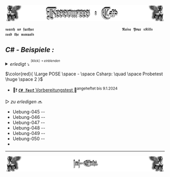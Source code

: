 <!--  library to learn C#   📓📚  -->
![Lamassu_c#](https://github.com/IxI-Enki/IxI-Enki/blob/main/.dev/visual/Lamassu_Ressources_C%23%20%5B(Kopfzeile)(tiny)%5D.png?raw=true)

    𝖘𝖊𝖆𝖗𝖈𝖍 𝖓𝖔 𝖋𝖚𝖗𝖙𝖍𝖊𝖗                                       𝕽𝖆𝖎𝖘𝖊 𝖄𝖔𝖚𝖗 𝖘𝕶𝖎𝖑𝖑𝖘                                       𝖗𝖊𝖆𝖉 𝖙𝖍𝖊 𝖒𝖆𝖓𝖚𝖆𝖑𝖘
<!-- Übungen -->
## ***C# - Beispiele :***
*<details><summary> erledigt*   ⤵  <sup><sup>[klick] ⇢ *einblenden*</sub></sup>    </summary>

- Uebung-000 -- `übersprungen`
- Uebung-001 -- `übersprunden`
- Uebung-002 -- `übersprungen`
- Uebung-003 -- [Word Shuffle](https://github.com/IxI-Enki/Uebung-003)
- Uebung-004 -- [Calculator](https://github.com/IxI-Enki/Uebung-004)
- Uebung-005 -- [Mehrwertsteuerrechner](https://github.com/IxI-Enki/Uebung-005)
- Uebung-006 -- [Arbeitslohn](https://github.com/IxI-Enki/Uebung-006)
- Uebung-06B -- [Bäckerei](https://github.com/IxI-Enki/Uebung-006B)
- Uebung-007 -- [Sparschwein](https://github.com/IxI-Enki/Uebung-007)
- Uebung-008 -- [Währungsrechner](https://github.com/IxI-Enki/Uebung-008)
- Uebung-009 -- [Besuch der Tante](https://github.com/IxI-Enki/Uebung-009)
- Uebung-010 -- [Temperature Selector](https://github.com/IxI-Enki/Uebung-010Q)
- Uebung-011 -- [Calculator](https://github.com/IxI-Enki/Uebung-011)
- Uebung-012 -- [Currency Translation](https://github.com/IxI-Enki/Uebung-011)
- Uebung-013 -- [Max of 3 Values](https://github.com/IxI-Enki/Uebung-012)
- Uebung-014 -- [Percant to Grade](https://github.com/IxI-Enki/Uebung-014)
- Uebung-015 -- [Fuel Calculator](https://github.com/IxI-Enki/Uebung-015)
- Uebung-016 -- [Calculator mit Switch](https://github.com/IxI-Enki/Uebung-016)
- Uebung-017 -- [Sparschwein mit If](https://github.com/IxI-Enki/Uebung-017)
- Uebung-018 -- [Time Calculator](https://github.com/IxI-Enki/Uebung-018)
- Uebung-018 -- [Donald and Friends](https://github.com/IxI-Enki/Uebung-019)
- Uebung-020 -- `übersprungen`
- Uebung-021 -- [Leap Year Checker](https://github.com/IxI-Enki/Uebung-021)
- Uebung-022 -- `übersprungen`
- Uebung-023 -- `übersprungen`
- Uebung-024 -- [Zahlenstatistik](https://github.com/IxI-Enki/Uebung-024)
- Uebung-025 -- [Shopping Cart](https://github.com/IxI-Enki/Uebung-025)
- Uebung-026 -- [Cash Maschine](https://github.com/IxI-Enki/Uebung-026)
- Uebung-26Z -- [Zwischenübung - Debugging](https://github.com/IxI-Enki/Uebung-026Z)
- Uebung-027 -- [Einfacher Vokabeltrainer](https://github.com/IxI-Enki/Uebung-027)
- Uebung-028 -- [Turmrechner](https://github.com/IxI-Enki/Uebung-028)
- Uebung-029 -- [Zahlenraten](https://github.com/IxI-Enki/Uebung-029)
- Uebung-030 -- [Fakultät](https://github.com/IxI-Enki/Uebung-030)
- Uebung-031 -- [Star Square](https://github.com/IxI-Enki/Uebung-031)
- Uebung-032 -- [Logarithmus Dualis](https://github.com/IxI-Enki/Uebung-032)
- Uebung-033 -- [Linear Motion](https://github.com/IxI-Enki/Uebung-033)
- Uebung-034 -- [Primzahlen Check](https://github.com/IxI-Enki/Uebung-034)
- Uebung-035 -- `übersprungen`
- Uebung-036 -- [Fizz Buzz](https://github.com/IxI-Enki/Uebung-036)  
- Uebung-037 -- [Find all Bits](https://github.com/IxI-Enki/Uebung-037)  
- Uebung-038 -- [String Reverse](https://github.com/IxI-Enki/Uebung-038)  
- Uebung-38B -- [Palindrom Number](https://github.com/IxI-Enki/Uebung-038B)
- Uebung-039 -- [Kreditkarten Prüfer](https://github.com/IxI-Enki/Uebung-039)  
- Uebung-040-- `übersprungen`
- Uebung-041 -- [String Separation](https://github.com/IxI-Enki/Uebung-041)  
- Uebung-042 -- [ASCII Tabelle](https://github.com/IxI-Enki/Uebung-042)  
- Uebung-043 -- [Digit Filter](https://github.com/IxI-Enki/Uebung-043)  
- Uebung-044 -- [Filter Vocals](https://github.com/IxI-Enki/Uebung-044)  
- 

---
</details>


$\color{red}{
\Large POSE \space - \space Csharp:  \quad \space Probetest \huge \space 2
}$
-  🤖❗  [ ***`C# Test`*** Vorbereitungstest ](https://github.com/IxI-Enki/probetest-pose-002)
 📌<sup>angeheftet bis 9.1.2024</sup>
<!-- NÄCHSTE Übungen -->
▷   *zu erledigen*   🔜

- Uebung-045 -- 
- Uebung-046 -- 
- Uebung-047 -- 
- Uebung-048 -- 
- Uebung-049 -- 
- Uebung-050 -- 
- 

---
<!--  🧠by: github.com/IxI-Enki💭  -->
![Lamassu_(x2)](https://github.com/IxI-Enki/IxI-Enki/blob/main/.dev/visual/Lamassu_IxI-Enki%20%5B(Fusszeile)(tiny)%5D.png?raw=true)
